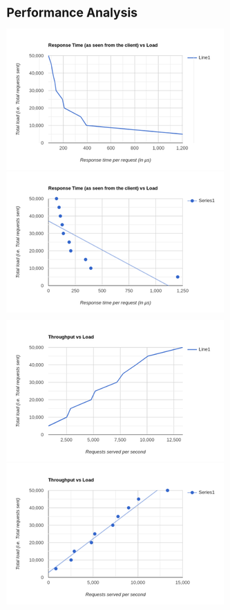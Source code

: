 # Performance Analysis

![Response Time vs Load - Line Graph](./Response%20Time%20vs%20Load%20-%20line-graph-1.png)
![Response Time vs Load - Scatter Plot](./Response%20Time%20vs%20Load%20-%20scatter-plot-1.png)

![Throughput vs Load - Line Graph](./Throughput%20vs%20Load%20-%20line-graph-2.png)
![Throughput vs Load - Scatter Plot](./Throughput%20vs%20Load%20-%20scatter-plot-2.png)
